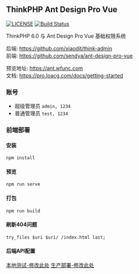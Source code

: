## ThinkPHP Ant Design Pro Vue

[![LICENSE](https://img.shields.io/badge/license-Anti%20996-blue.svg)](https://github.com/996icu/996.ICU/blob/master/LICENSE)
[![Build Status](https://travis-ci.org/edenleung/think-ant-vue.svg?branch=master)](https://travis-ci.org/xiaodit/think-ant-vue)

ThinkPHP 6.0 与 Ant Design Pro Vue 基础权限系统  

后端: https://github.com/xiaodit/think-admin  
前端: https://github.com/sendya/ant-design-pro-vue

预览地址: https://ant.wfunc.com  
文档: https://pro.loacg.com/docs/getting-started

### 账号
* 超级管理员 `admin, 1234` 
* 普通管理员 `test, 1234`

### 前端部署
#### 安装
```
npm install
```
#### 预览
```
npm run serve
```
#### 打包
```
npm run build
```
#### 刷新404问题
```nginx
try_files $uri $uri/ /index.html last;
```
#### 后端API配置
[本地测试-修改此处](https://github.com/xiaodit/think-ant-vue/blob/master/.env.development#L3)
[生产部署-修改此处](https://github.com/xiaodit/think-ant-vue/blob/master/.env.production#L3)
